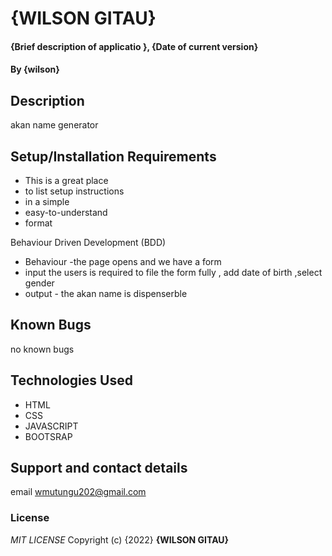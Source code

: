 # {WILSON GITAU}
#### {Brief description of applicatio }, {Date of current version}
#### By **{wilson}**
## Description
akan name generator 
## Setup/Installation Requirements
* This is a great place
* to list setup instructions
* in a simple
* easy-to-understand
* format

Behaviour Driven Development (BDD)
* Behaviour -the page opens and we have a form 
* input the users is required to file the form fully , add date of birth ,select gender 
* output  - the akan name is dispenserble
## Known Bugs
no known bugs
## Technologies Used
* HTML 
* CSS
* JAVASCRIPT
* BOOTSRAP
## Support and contact details
email wmutungu202@gmail.com
### License
*MIT LICENSE* 
Copyright (c) {2022} **{WILSON GITAU}**
  